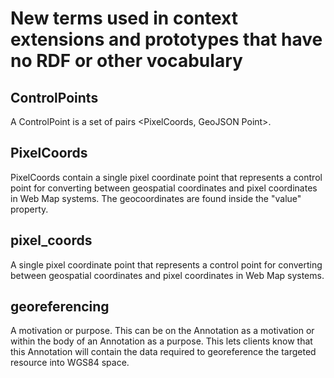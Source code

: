 # New terms used in context extensions and prototypes that have no RDF or other vocabulary


## ControlPoints
A ControlPoint is a set of pairs <PixelCoords, GeoJSON Point>.

## PixelCoords
PixelCoords contain a single pixel coordinate point that represents a control point for converting between geospatial coordinates and pixel coordinates in Web Map systems.  The geocoordinates are found inside the "value" property.  

## pixel_coords
A single pixel coordinate point that represents a control point for converting between geospatial coordinates and pixel coordinates in Web Map systems.

## georeferencing
A motivation or purpose.  This can be on the Annotation as a motivation or within the body of an Annotation as a purpose.  This lets clients know that this Annotation will contain the data required to georeference the targeted resource into WGS84 space.  
